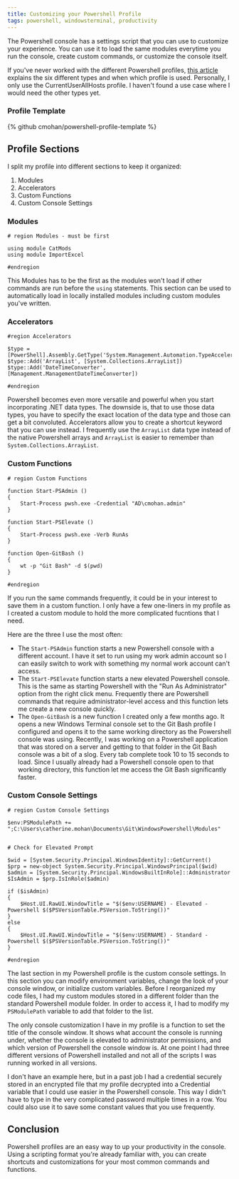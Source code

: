 ```yaml
---
title: Customizing your Powershell Profile
tags: powershell, windowsterminal, productivity
---
```


The Powershell console has a settings script that you can use to customize your experience. You can use it to load the same modules everytime you run the console, create custom commands, or customize the console itself.

If you've never worked with the different Powershell profiles, [this article](https://devblogs.microsoft.com/scripting/understanding-the-six-powershell-profiles/) explains the six different types and when which profile is used. Personally, I only use the CurrentUserAllHosts profile. I haven't found a use case where I would need the other types yet.

### Profile Template

{% github cmohan/powershell-profile-template %}

## Profile Sections

I split my profile into different sections to keep it organized:

1. Modules
2. Accelerators
3. Custom Functions
4. Custom Console Settings

### Modules

```
# region Modules - must be first

using module CatMods
using module ImportExcel

#endregion
```

This Modules has to be the first as the modules won't load if other commands are run before the `using` statements. This section can be used to automatically load in locally installed modules including custom modules you've written.


### Accelerators

```
#region Accelerators

$type = [PowerShell].Assembly.GetType('System.Management.Automation.TypeAccelerators')
$type::Add('ArrayList', [System.Collections.ArrayList])
$type::Add('DateTimeConverter', [Management.ManagementDateTimeConverter])

#endregion
```

Powershell becomes even more versatile and powerful when you start incorporating .NET data types. The downside is, that to use those data types, you have to specify the exact location of the data type and those can get a bit convoluted. Accelerators allow you to create a shortcut keyword that you can use instead. I frequently use the `ArrayList` data type instead of the native Powershell arrays and `ArrayList` is easier to remember than `System.Collections.ArrayList`.


### Custom Functions

```
# region Custom Functions

function Start-PSAdmin ()
{
	Start-Process pwsh.exe -Credential "AD\cmohan.admin"
}

function Start-PSElevate ()
{
	Start-Process pwsh.exe -Verb RunAs
}

function Open-GitBash ()
{
    wt -p "Git Bash" -d $(pwd)
}

#endregion
```

If you run the same commands frequently, it could be in your interest to save them in a custom function. I only have a few one-liners in my profile as I created a custom module to hold the more complicated fucntions that I need.

Here are the three I use the most often:

- The `Start-PSAdmin` function starts a new Powershell console with a different account. I have it set to run using my work admin account so I can easily switch to work with something my normal work account can't access.
- The `Start-PSElevate` function starts a new elevated Powershell console. This is the same as starting Powershell with the "Run As Administrator" option from the right click menu. Frequently there are Powershell commands that require administrator-level access and this function lets me create a new console quickly.
- The `Open-GitBash` is a new function I created only a few months ago. It opens a new Windows Terminal console set to the Git Bash profile I configured and opens it to the same working directory as the Powershell console was using. Recently, I was working on a Powershell application that was stored on a server and getting to that folder in the Git Bash console was a bit of a slog. Every tab complete took 10 to 15 seconds to load. Since I usually already had a Powershell console open to that working directory, this function let me access the Git Bash significantly faster.


### Custom Console Settings

```
# region Custom Console Settings

$env:PSModulePath += ";C:\Users\catherine.mohan\Documents\Git\WindowsPowershell\Modules"


# Check for Elevated Prompt

$wid = [System.Security.Principal.WindowsIdentity]::GetCurrent()
$prp = new-object System.Security.Principal.WindowsPrincipal($wid)
$admin = [System.Security.Principal.WindowsBuiltInRole]::Administrator
$IsAdmin = $prp.IsInRole($admin)

if ($isAdmin)
{
    $Host.UI.RawUI.WindowTitle = "$($env:USERNAME) - Elevated - Powershell $($PSVersionTable.PSVersion.ToString())"
}
else
{
    $Host.UI.RawUI.WindowTitle = "$($env:USERNAME) - Standard - Powershell $($PSVersionTable.PSVersion.ToString())"
}

#endregion
```

The last section in my Powershell profile is the custom console settings. In this section you can modify environment variables, change the look of your console window, or initialize custom variables. Before I reorganized my code files, I had my custom modules stored in a different folder than the standard Powershell module folder. In order to access it, I had to modify my `PSModulePath` variable to add that folder to the list.

The only console customization I have in my profile is a function to set the title of the console window. It shows what account the console is running under, whether the console is elevated to administrator permissions, and which version of Powershell the console window is. At one point I had three different versions of Powershell installed and not all of the scripts I was running worked in all versions.

I don't have an example here, but in a past job I had a credential securely stored in an encrypted file that my profile decrypted into a Credential variable that I could use easier in the Powershell console. This way I didn't have to type in the very complicated password multiple times in a row. You could also use it to save some constant values that you use frequently.


## Conclusion

Powershell profiles are an easy way to up your productivity in the console. Using a scripting format you're already familiar with, you can create shortcuts and customizations for your most common commands and functions.